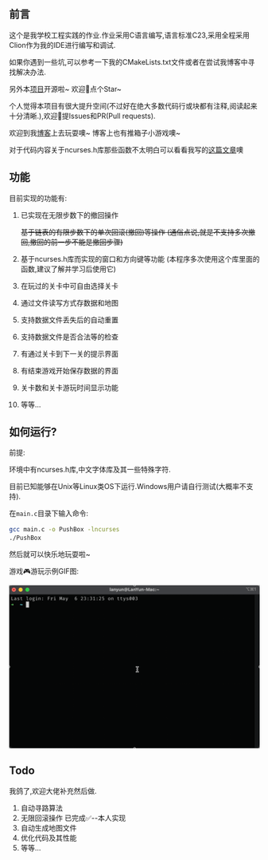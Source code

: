 ## 前言

这个是我学校工程实践的作业.作业采用C语言编写,语言标准C23,采用全程采用Clion作为我的IDE进行编写和调试.

如果你遇到一些坑,可以参考一下我的CMakeLists.txt文件或者在尝试我博客中寻找解决办法.

另外本[项目](https://github.com/LanYunDev/PushBox)开源啦~ 欢迎👏点个Star~

个人觉得本项目有很大提升空间(不过好在绝大多数代码行或块都有注释,阅读起来十分清晰.),欢迎👏提Issues和PR(Pull requests).

欢迎到我[博客](https://lanyundev.vercel.app)上去玩耍噢~ 博客上也有推箱子小游戏噢~

对于代码内容关于ncurses.h库那些函数不太明白可以看看我写的[这篇文章](https://lanyundev.vercel.app/posts/a5945d21.html)噢

## 功能

目前实现的功能有:

1. 已实现在无限步数下的撤回操作

   ~~基于链表的有限步数下的单次回滚(撤回)等操作 (通俗点说,就是不支持多次撤回,撤回的前一步不能是撤回步骤)~~
2. 基于ncurses.h库而实现的窗口和方向键等功能 (本程序多次使用这个库里面的函数,建议了解并学习后使用它)
3. 在玩过的关卡中可自由选择关卡
4. 通过文件读写方式存数据和地图
5. 支持数据文件丢失后的自动重置
6. 支持数据文件是否合法等的检查
7. 有通过关卡到下一关的提示界面
8. 有结束游戏开始保存数据的界面
9. 关卡数和关卡游玩时间显示功能
10. 等等…

## 如何运行?

前提:

环境中有ncurses.h库,中文字体库及其一些特殊字符.

目前已知能够在Unix等Linux类OS下运行.Windows用户请自行测试(大概率不支持).

在`main.c`目录下输入命令:

```bash
gcc main.c -o PushBox -lncurses
./PushBox
```

然后就可以快乐地玩耍啦~

游戏🎮游玩示例GIF图:

![v0.0.3-2022-05-07 00.10.53](README/v0.0.3-2022-05-07%2000.10.53.gif)

## Todo

我鸽了,欢迎大佬补充然后做.

1. 自动寻路算法
2. 无限回滚操作 已完成✅--本人实现
3. 自动生成地图文件
4. 优化代码及其性能
5. 等等…

